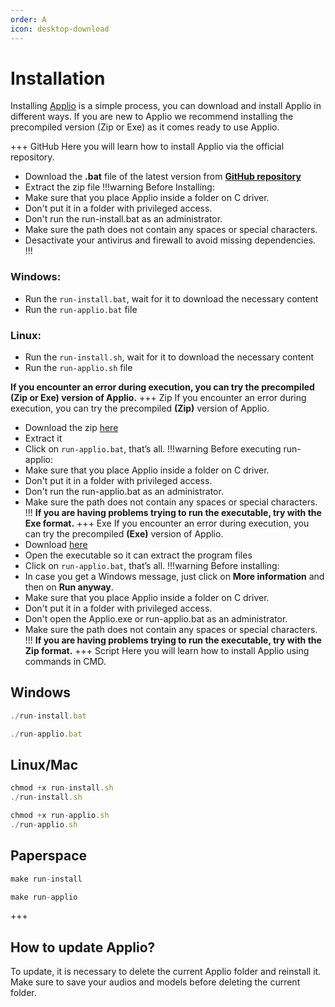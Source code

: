 ```yaml
---
order: A
icon: desktop-download
---
```


# Installation

Installing [Applio](https://docs.applio.org/beginners/frequent-doubts/#what-is-applio-and-where-can-i-use-it) is a simple process, you can download and install Applio in different ways. If you are new to Applio we recommend installing the precompiled version (Zip or Exe) as it comes ready to use Applio.

+++ GitHub
Here you will learn how to install Applio via the official repository.
- Download the **.bat** file of the latest version from **[GitHub repository](https://github.com/IAHispano/Applio/releases)**
- Extract the zip file
!!!warning Before Installing:
- Make sure that you place Applio inside a folder on C driver.
- Don't put it in a folder with privileged access.
- Don't run the run-install.bat as an administrator.
- Make sure the path does not contain any spaces or special characters.
- Desactivate your antivirus and firewall to avoid missing dependencies.
!!!
### Windows:
- Run the `run-install.bat`, wait for it to download the necessary content
- Run the `run-applio.bat` file
### Linux:
- Run the `run-install.sh`, wait for it to download the necessary content
- Run the `run-applio.sh` file

**If you encounter an error during execution, you can try the precompiled (Zip or Exe) version of Applio.**
+++ Zip
If you encounter an error during execution, you can try the precompiled **(Zip)** version of Applio. 
- Download the zip [here](https://huggingface.co/IAHispano/Applio/resolve/main/Compiled/ApplioV3.1.1.zip?download=true) 
- Extract it 
- Click on `run-applio.bat`, that’s all.
!!!warning Before executing run-applio:
- Make sure that you place Applio inside a folder on C driver.
- Don't put it in a folder with privileged access.
- Don't run the run-applio.bat as an administrator.
- Make sure the path does not contain any spaces or special characters.
!!!
**If you are having problems trying to run the executable, try with the Exe format.**
+++ Exe
If you encounter an error during execution, you can try the precompiled **(Exe)** version of Applio. 
- Download [here](https://huggingface.co/IAHispano/Applio/resolve/main/Compiled/ApplioV3.1.1.exe)
- Open the executable so it can extract the program files
- Click on `run-applio.bat`, that’s all.
!!!warning Before installing:
- In case you get a Windows message, just click on **More information** and then on **Run anyway**.
- Make sure that you place Applio inside a folder on C driver.
- Don't put it in a folder with privileged access.
- Don't open the Applio.exe or run-applio.bat as an administrator.
- Make sure the path does not contain any spaces or special characters.
!!!
**If you are having problems trying to run the executable, try with the Zip format.**
+++ Script
Here you will learn how to install Applio using commands in CMD.
## Windows
``` js
./run-install.bat
```
``` js
./run-applio.bat
```
## Linux/Mac
``` js
chmod +x run-install.sh
./run-install.sh
```
``` js
chmod +x run-applio.sh
./run-applio.sh
```
## Paperspace
``` js
make run-install
```
``` js
make run-applio
```
+++ 

## How to update Applio?
To update, it is necessary to delete the current Applio folder and reinstall it. Make sure to save your audios and models before deleting the current folder.
